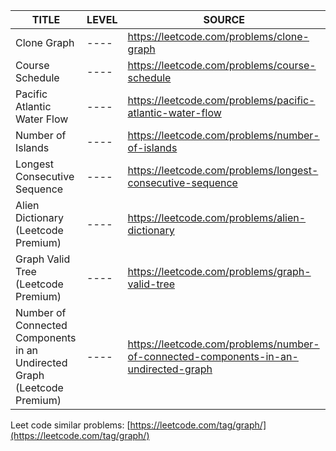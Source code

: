 | TITLE                                         | LEVEL | SOURCE |  
| -----                                         | ----  | ---- |
| Clone Graph                                   | ----  |   https://leetcode.com/problems/clone-graph  |
| Course Schedule                               | ----  |   https://leetcode.com/problems/course-schedule   |
| Pacific Atlantic Water Flow                   | ----  |   https://leetcode.com/problems/pacific-atlantic-water-flow   |
| Number of Islands                             | ----  |   https://leetcode.com/problems/number-of-islands |
| Longest Consecutive Sequence                  | ----  |   https://leetcode.com/problems/longest-consecutive-sequence  |
| Alien Dictionary (Leetcode Premium)           | ----  |   https://leetcode.com/problems/alien-dictionary  |
| Graph Valid Tree (Leetcode Premium)           | ----  |   https://leetcode.com/problems/graph-valid-tree  |
| Number of Connected Components in an Undirected Graph (Leetcode Premium) | ----  | https://leetcode.com/problems/number-of-connected-components-in-an-undirected-graph   |

Leet code similar problems: [https://leetcode.com/tag/graph/](https://leetcode.com/tag/graph/)